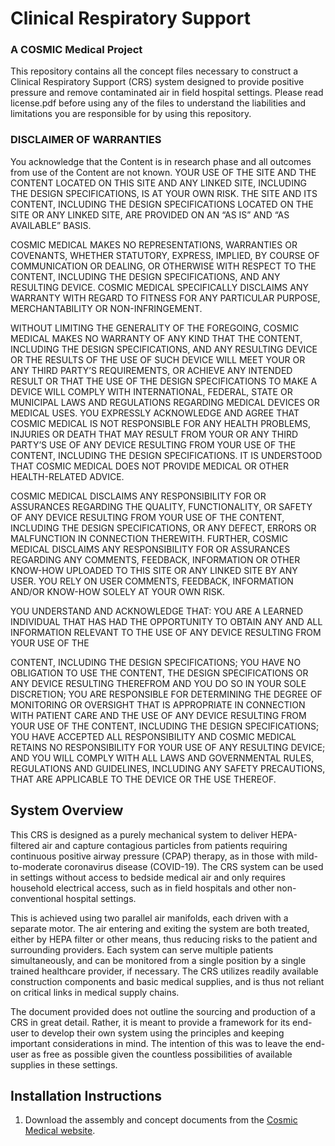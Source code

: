 # Clinical Respiratory Support

### A COSMIC Medical Project

This repository contains all the concept files necessary to construct a Clinical Respiratory Support (CRS) system designed to provide positive pressure and remove contaminated air in field hospital settings. Please read license.pdf before using any of the files to understand the liabilities and limitations you are responsible for by using this repository.

### DISCLAIMER OF WARRANTIES

You acknowledge that the Content is in research phase and all outcomes from use of the Content are not known. YOUR USE OF THE SITE AND THE CONTENT LOCATED ON THIS SITE AND ANY LINKED SITE, INCLUDING THE DESIGN SPECIFICATIONS, IS AT YOUR OWN RISK. THE SITE AND ITS CONTENT, INCLUDING THE DESIGN SPECIFICATIONS LOCATED ON THE SITE OR ANY LINKED SITE, ARE PROVIDED ON AN “AS IS” AND “AS AVAILABLE” BASIS.



COSMIC MEDICAL MAKES NO REPRESENTATIONS, WARRANTIES OR COVENANTS, WHETHER STATUTORY, EXPRESS, IMPLIED, BY COURSE OF COMMUNICATION OR DEALING, OR OTHERWISE WITH RESPECT TO THE CONTENT, INCLUDING THE DESIGN SPECIFICATIONS, AND ANY RESULTING DEVICE. COSMIC MEDICAL SPECIFICALLY DISCLAIMS ANY WARRANTY WITH REGARD TO FITNESS FOR ANY PARTICULAR PURPOSE, MERCHANTABILITY OR NON-INFRINGEMENT. 



WITHOUT LIMITING THE GENERALITY OF THE FOREGOING, COSMIC MEDICAL MAKES NO WARRANTY OF ANY KIND THAT THE CONTENT, INCLUDING THE DESIGN SPECIFICATIONS, AND ANY RESULTING DEVICE OR THE RESULTS OF THE USE OF SUCH DEVICE WILL MEET YOUR OR ANY THIRD PARTY’S REQUIREMENTS, OR ACHIEVE ANY INTENDED RESULT OR THAT THE USE OF THE DESIGN SPECIFICATIONS TO MAKE A DEVICE WILL COMPLY WITH INTERNATIONAL, FEDERAL, STATE OR MUNICIPAL LAWS AND REGULATIONS REGARDING MEDICAL DEVICES OR MEDICAL USES. YOU EXPRESSLY ACKNOWLEDGE AND AGREE THAT COSMIC MEDICAL IS NOT RESPONSIBLE FOR ANY HEALTH PROBLEMS, INJURIES OR DEATH THAT MAY RESULT FROM YOUR OR ANY THIRD PARTY’S USE OF ANY DEVICE RESULTING FROM YOUR USE OF THE CONTENT, INCLUDING THE DESIGN SPECIFICATIONS. IT IS UNDERSTOOD THAT COSMIC MEDICAL DOES NOT PROVIDE MEDICAL OR OTHER HEALTH-RELATED ADVICE.



COSMIC MEDICAL DISCLAIMS ANY RESPONSIBILITY FOR OR ASSURANCES REGARDING THE QUALITY, FUNCTIONALITY, OR SAFETY OF ANY DEVICE RESULTING FROM YOUR USE OF THE CONTENT, INCLUDING THE DESIGN SPECIFICATIONS, OR ANY DEFECT, ERRORS OR MALFUNCTION IN CONNECTION THEREWITH. FURTHER, COSMIC MEDICAL DISCLAIMS ANY RESPONSIBILITY FOR OR ASSURANCES REGARDING ANY COMMENTS, FEEDBACK, INFORMATION OR OTHER KNOW-HOW UPLOADED TO THIS SITE OR ANY LINKED SITE BY ANY USER. YOU RELY ON USER COMMENTS, FEEDBACK, INFORMATION AND/OR KNOW-HOW SOLELY AT YOUR OWN RISK.



YOU UNDERSTAND AND ACKNOWLEDGE THAT: YOU ARE A LEARNED INDIVIDUAL THAT HAS HAD THE OPPORTUNITY TO OBTAIN ANY AND ALL INFORMATION RELEVANT TO THE USE OF ANY DEVICE RESULTING FROM YOUR USE OF THE

CONTENT, INCLUDING THE DESIGN SPECIFICATIONS; YOU HAVE NO OBLIGATION TO USE THE CONTENT, THE DESIGN SPECIFICATIONS OR ANY DEVICE RESULTING THEREFROM AND YOU DO SO IN YOUR SOLE DISCRETION; YOU ARE RESPONSIBLE FOR DETERMINING THE DEGREE OF MONITORING OR OVERSIGHT THAT IS APPROPRIATE IN CONNECTION WITH PATIENT CARE AND THE USE OF ANY DEVICE RESULTING FROM YOUR USE OF THE CONTENT, INCLUDING THE DESIGN SPECIFICATIONS; YOU HAVE ACCEPTED ALL RESPONSIBILITY AND COSMIC MEDICAL RETAINS NO RESPONSIBILITY FOR YOUR USE OF ANY RESULTING DEVICE; AND YOU WILL COMPLY WITH ALL LAWS AND GOVERNMENTAL RULES, REGULATIONS AND GUIDELINES, INCLUDING ANY SAFETY PRECAUTIONS, THAT ARE APPLICABLE TO THE DEVICE OR THE USE THEREOF.

## System Overview
This CRS is designed as a purely mechanical system to deliver HEPA-filtered air and capture contagious particles from patients requiring continuous positive airway pressure (CPAP) therapy, as in those with mild-to-moderate coronavirus disease (COVID-19). The CRS system can be used in settings without access to bedside medical air and only requires household electrical access, such as in field hospitals and other non-conventional hospital settings.

This is achieved using two parallel air manifolds, each driven with a separate motor. The air entering and exiting the system are both treated, either by HEPA filter or other means, thus reducing risks to the patient and surrounding providers. Each system can serve multiple patients simultaneously, and can be monitored from a single position by a single trained healthcare provider, if necessary. The CRS utilizes readily available construction components and basic medical supplies, and is thus not reliant on critical links in medical supply chains.

The document provided does not outline the sourcing and production of a CRS in great detail. Rather, it is meant to provide a framework for its end-user to develop their own system using the principles and keeping important considerations in mind. The intention of this was to leave the end-user as free as possible given the countless possibilities of available supplies in these settings.

## Installation Instructions
1. Download the assembly and concept documents from the [Cosmic Medical website](https://cosmicmedical.ca/crs-31819-warnings-and-disclaimers).
